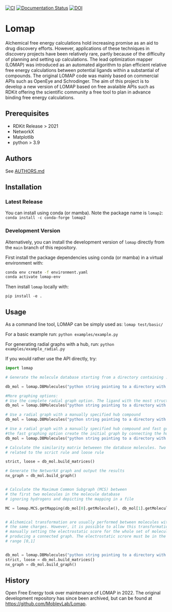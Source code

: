 [![CI](https://github.com/OpenFreeEnergy/Lomap/actions/workflows/CI.yaml/badge.svg)](https://github.com/OpenFreeEnergy/Lomap/actions/workflows/CI.yaml)
[![Documentation Status](https://readthedocs.org/projects/lomap/badge/?version=latest)](https://lomap.readthedocs.io/en/latest/?badge=latest)
[![DOI](https://zenodo.org/badge/DOI/10.5281/zenodo.8344248.svg)](https://doi.org/10.5281/zenodo.16898468)
# Lomap
Alchemical free energy calculations hold increasing promise
as an aid to drug discovery efforts. However, applications of
these techniques in discovery projects have been relatively
rare, partly because of the difficulty of planning and setting up
calculations. The lead optimization mapper (LOMAP) was
introduced as an automated algorithm to plan efficient relative
free energy calculations between potential ligands within
a substantial of compounds. The original LOMAP code was mainly
based on commercial APIs such as OpenEye and Schrodinger. The aim
of this project is to develop a new version of LOMAP based on free
avalaible APIs such as RDKit offering the scientific community a
free tool to plan in advance binding free energy calculations.

## Prerequisites
* RDKit Release > 2021
* NetworkX
* Matplotlib
* python > 3.9

Authors
-------

See [AUTHORS.md](https://github.com/OpenFreeEnergy/Lomap/blob/main/AUTHORS.md)


## Installation

### Latest Release

You can install using conda (or mamba). Note the package name is `lomap2`:
`conda install -c conda-forge lomap2`

### Development Version
Alternatively, you can install the development version of `lomap` directly from the `main` branch of this repository.

First install the package dependencies using conda (or mamba) in a virtual environment with:

```bash
conda env create -f environment.yaml
conda activate lomap-env
```

Then install `lomap` locally with:

`pip install -e .`

Usage
-----
As a command line tool, LOMAP can be simply used as:
`
lomap test/basic/
`

For a basic example run:
`python examples/example.py`

For generating radial graphs with a hub, run:
`python examples/example_radial.py`

If you would rather use the API directly, try:

```python
import lomap

# Generate the molecule database starting from a directory containing .mol2 files

db_mol = lomap.DBMolecules("python string pointing to a directory with mol2 files", output=True)

#More graphing options:
# Use the complete radial graph option. The ligand with the most structural similarity to all of the others will be picked as the 'lead compounds' and used as the central compound.
db_mol = lomap.DBMolecules("python string pointing to a directory with mol2 files", output=True, radial=True)

# Use a radial graph with a manually specified hub compound
db_mol = lomap.DBMolecules("python string pointing to a directory with mol2 files", output=True, radial=True, hub=filename.mol2)

# Use a radial graph with a manually specified hub compound and fast graphing option
#the fast graphing option create the initial graph by connecting the hub ligand with the possible surrounding ligands and add surrounding edges based on the similarities accoss surrounding nodes
db_mol = lomap.DBMolecules("python string pointing to a directory with mol2 files", output=True, radial=True, hub=filename.mol2, fast=True)

# Calculate the similarity matrix betweeen the database molecules. Two molecules are generated
# related to the scrict rule and loose rule

strict, loose = db_mol.build_matrices()

# Generate the NetworkX graph and output the results
nx_graph = db_mol.build_graph()


# Calculate the Maximum Common Subgraph (MCS) between
# the first two molecules in the molecule database
# ignoring hydrogens and depicting the mapping in a file

MC = lomap.MCS.getMapping(db_mol[0].getMolecule(), db_mol[1].getMolecule(), hydrogens=False, fname='mcs.png')


# Alchemical transformation are usually performed between molecules with
# the same charges. However, it is possible to allow this transformation
# manually setting the electrostatic score for the whole set of molecules
# producing a connected graph. The electrostatic scrore must be in the
# range [0,1]


db_mol = lomap.DBMolecules("python string pointing to a directory with mol2 files", output=True, ecrscore=0.1)
strict, loose = db_mol.build_matrices()
nx_graph = db_mol.build_graph()
```

## History

Open Free Energy took over maintenance of LOMAP in 2022. The original
development repository has since been archived, but can be found at
https://github.com/MobleyLab/Lomap.
